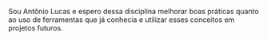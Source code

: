 Sou Antônio Lucas e espero dessa disciplina melhorar boas práticas quanto ao uso de ferramentas que já conhecia e utilizar esses conceitos em projetos futuros.
